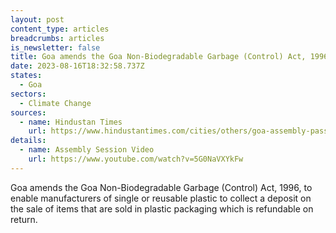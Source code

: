 ```yaml
---
layout: post
content_type: articles
breadcrumbs: articles
is_newsletter: false
title: Goa amends the Goa Non-Biodegradable Garbage (Control) Act, 1996
date: 2023-08-16T18:32:58.737Z
states:
  - Goa
sectors:
  - Climate Change
sources:
  - name: Hindustan Times
    url: https://www.hindustantimes.com/cities/others/goa-assembly-passes-amendment-to-encourage-return-of-plastic-packaging-for-refund-as-recycling-efforts-fail-101691594235904.html
details:
  - name: Assembly Session Video
    url: https://www.youtube.com/watch?v=5G0NaVXYkFw
---
```

Goa amends the Goa Non-Biodegradable Garbage (Control) Act, 1996, to enable manufacturers of single or reusable plastic to collect a deposit on the sale of items that are sold in plastic packaging which is refundable on return.
